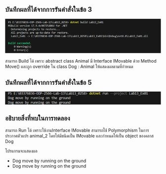 ## บันทึกผลที่ได้จากการรันคำสั่งในข้อ 3

![pic](/Pictures/pic-1.png)

สามารถ Build ได้ เพราะ abstract class Animal มี Interface IMovable ด้วย Method Move() และถูก override ใน class Dog : Animal ให้แสดงผลตามที่กำหนด

## บันทึกผลที่ได้จากการรันคำสั่งในข้อ 5

![pic](/Pictures/pic-2.png)

## อธิบายสิ่งที่พบในการทดลอง

สามารถ Run ได้ เพราะใช้งานInterface IMovable สามารถใช้ Polymorphism ในการประกาศตัวแปร animal_2 โดยให้มีชนิดเป็น IMovable และกำหนดให้เป็น object ของคลาส Dog 

โปรแกรมจะแสดงผล

- Dog move by running on the ground
- Dog move by running on the ground